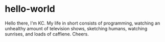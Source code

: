 # hello-world
Hello there,
I'm KC. My life in short consists of programming, watching an unhealthy amount of television shows, sketching humans, watching sunrises, and loads of caffiene.
Cheers.
